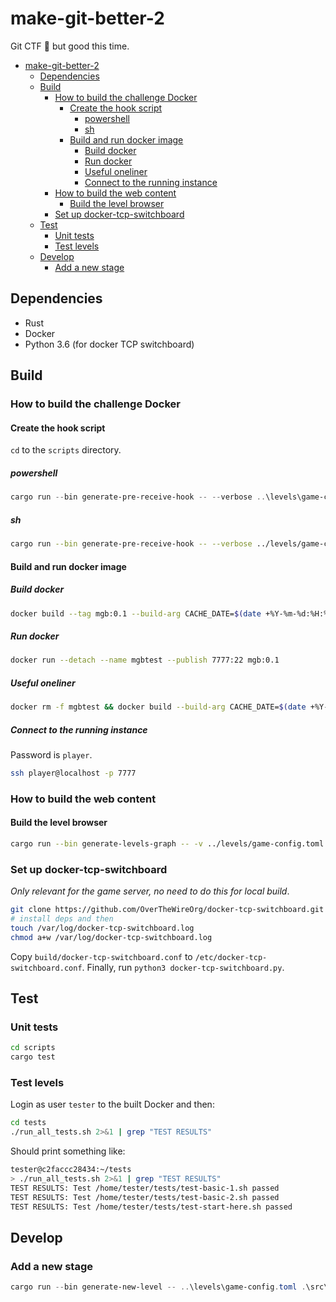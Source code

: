 # make-git-better-2

Git CTF 🚩 but good this time.

- [make-git-better-2](#make-git-better-2)
  - [Dependencies](#dependencies)
  - [Build](#build)
    - [How to build the challenge Docker](#how-to-build-the-challenge-docker)
      - [Create the hook script](#create-the-hook-script)
        - [powershell](#powershell)
        - [sh](#sh)
      - [Build and run docker image](#build-and-run-docker-image)
        - [Build docker](#build-docker)
        - [Run docker](#run-docker)
        - [Useful oneliner](#useful-oneliner)
        - [Connect to the running instance](#connect-to-the-running-instance)
    - [How to build the web content](#how-to-build-the-web-content)
      - [Build the level browser](#build-the-level-browser)
    - [Set up docker-tcp-switchboard](#set-up-docker-tcp-switchboard)
  - [Test](#test)
    - [Unit tests](#unit-tests)
    - [Test levels](#test-levels)
  - [Develop](#develop)
    - [Add a new stage](#add-a-new-stage)

## Dependencies

* Rust
* Docker
* Python 3.6 (for docker TCP switchboard)

## Build

### How to build the challenge Docker

#### Create the hook script

`cd` to the `scripts` directory.

##### powershell

```powershell
cargo run --bin generate-pre-receive-hook -- --verbose ..\levels\game-config.toml .\src\bin\templates\hook.tmpl
```

##### sh

```sh
cargo run --bin generate-pre-receive-hook -- --verbose ../levels/game-config.toml src/bin/templates/hook.tmpl
```

#### Build and run docker image

##### Build docker

```sh
docker build --tag mgb:0.1 --build-arg CACHE_DATE=$(date +%Y-%m-%d:%H:%M:%S) .
```

##### Run docker

```sh
docker run --detach --name mgbtest --publish 7777:22 mgb:0.1
```

##### Useful oneliner

```sh
docker rm -f mgbtest && docker build --build-arg CACHE_DATE=$(date +%Y-%m-%d:%H:%M:%S%z) --tag mgb:0.1 . && docker run --detach --name mgbtest --publish 7777:22 mgb:0.1
```

##### Connect to the running instance

Password is `player`.

```sh
ssh player@localhost -p 7777
```

### How to build the web content

#### Build the level browser

```sh
cargo run --bin generate-levels-graph -- -v ../levels/game-config.toml src/bin/templates/graph.tmpl
```

### Set up docker-tcp-switchboard

*Only relevant for the game server, no need to do this for local build*.

```sh
git clone https://github.com/OverTheWireOrg/docker-tcp-switchboard.git
# install deps and then
touch /var/log/docker-tcp-switchboard.log
chmod a+w /var/log/docker-tcp-switchboard.log
```

Copy `build/docker-tcp-switchboard.conf` to `/etc/docker-tcp-switchboard.conf`. Finally, run `python3 docker-tcp-switchboard.py`.

## Test

### Unit tests

```sh
cd scripts
cargo test
```

### Test levels

Login as user `tester` to the built Docker and then:

```sh
cd tests
./run_all_tests.sh 2>&1 | grep "TEST RESULTS"
```

Should print something like:

```sh
tester@c2faccc28434:~/tests
> ./run_all_tests.sh 2>&1 | grep "TEST RESULTS"
TEST RESULTS: Test /home/tester/tests/test-basic-1.sh passed
TEST RESULTS: Test /home/tester/tests/test-basic-2.sh passed
TEST RESULTS: Test /home/tester/tests/test-start-here.sh passed
```

## Develop

### Add a new stage

```powershell powershell
cargo run --bin generate-new-level -- ..\levels\game-config.toml .\src\bin\templates\level_checker.tmpl .\src\bin\templates\level_test.tmpl .\src\bin\templates\level_page.tmpl .\src\bin\resources\words_alpha.txt ..\levels\ -v
```
